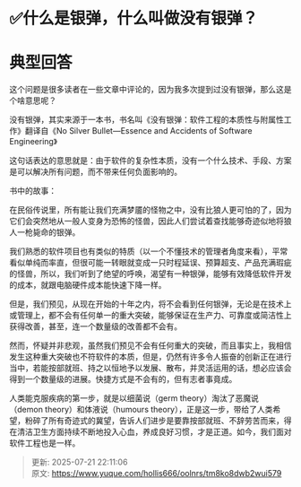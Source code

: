 # ✅什么是银弹，什么叫做没有银弹？

# 典型回答


这个问题是很多读者在一些文章中评论的，因为我多次提到过没有银弹，那么这是个啥意思呢？



没有银弹，其实来源于一本书，书名叫《没有银弹：软件工程的本质性与附属性工作》翻译自《No Silver Bullet—Essence and Accidents of Software Engineering》



这句话表达的意思就是：由于软件的复杂性本质，没有一个什么技术、手段、方案是可以解决所有问题，而不带来任何负面影响的。



书中的故事：



在民俗传说里，所有能让我们充满梦靥的怪物之中，没有比狼人更可怕的了，因为它们会突然地从一般人变身为恐怖的怪兽，因此人们尝试着查找能够奇迹似地将狼人一枪毙命的银弹。



我们熟悉的软件项目也有类似的特质（以一个不懂技术的管理者角度来看），平常看似单纯而率直，但很可能一转眼就变成一只时程延误、预算超支、产品充满瑕疵的怪兽，所以，我们听到了绝望的呼唤，渴望有一种银弹，能够有效降低软件开发的成本，就跟电脑硬件成本能快速下降一样。



但是，我们预见，从现在开始的十年之内，将不会看到任何银弹，无论是在技术上或管理上，都不会有任何单一的重大突破，能够保证在生产力、可靠度或简洁性上获得改善，甚至，连一个数量级的改善都不会有。



然而，怀疑并非悲观，虽然我们预见不会有任何重大的突破，而且事实上，我相信发生这种重大突破也不符软件的本质，但是，仍然有许多令人振奋的创新正在进行当中，若能按部就班、持之以恒地予以发展、散布，并灵活运用的话，想必应该会得到一个数量级的进展。快捷方式是不会有的，但有志者事竟成。



人类能克服疾病的第一步，就是以细菌说（germ theory）淘汰了恶魔说（demon theory）和体液说（humours theory），正是这一步，带给了人类希望，粉碎了所有奇迹式的冀望，告诉人们进步是要靠按部就班、不辞劳苦而来，得在清洁卫生方面持续不断地投入心血，养成良好习惯，才是正道。如今，我们面对软件工程也是一样。



> 更新: 2025-07-21 22:11:06  
> 原文: <https://www.yuque.com/hollis666/oolnrs/tm8ko8dwb2wui579>